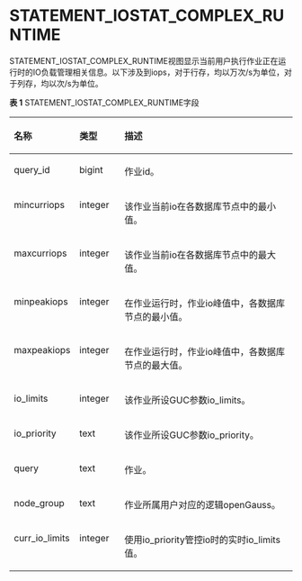 # STATEMENT\_IOSTAT\_COMPLEX\_RUNTIME

STATEMENT\_IOSTAT\_COMPLEX\_RUNTIME视图显示当前用户执行作业正在运行时的IO负载管理相关信息。以下涉及到iops，对于行存，均以万次/s为单位，对于列存，均以次/s为单位。

**表 1**  STATEMENT\_IOSTAT\_COMPLEX\_RUNTIME字段

<a name="zh-cn_topic_0283137703_zh-cn_topic_0237122645_table44251753205113"></a>
<table><thead align="left"><tr id="zh-cn_topic_0283137703_zh-cn_topic_0237122645_row74251253135114"><th class="cellrowborder" valign="top" width="22%" id="mcps1.2.4.1.1"><p id="zh-cn_topic_0283137703_zh-cn_topic_0237122645_zh-cn_topic_0059777813_a54c6f4bf1ef74329935e7c5b3d44c568"><a name="zh-cn_topic_0283137703_zh-cn_topic_0237122645_zh-cn_topic_0059777813_a54c6f4bf1ef74329935e7c5b3d44c568"></a><a name="zh-cn_topic_0283137703_zh-cn_topic_0237122645_zh-cn_topic_0059777813_a54c6f4bf1ef74329935e7c5b3d44c568"></a>名称</p>
</th>
<th class="cellrowborder" valign="top" width="16%" id="mcps1.2.4.1.2"><p id="zh-cn_topic_0283137703_zh-cn_topic_0237122645_p6534121711119"><a name="zh-cn_topic_0283137703_zh-cn_topic_0237122645_p6534121711119"></a><a name="zh-cn_topic_0283137703_zh-cn_topic_0237122645_p6534121711119"></a>类型</p>
</th>
<th class="cellrowborder" valign="top" width="62%" id="mcps1.2.4.1.3"><p id="zh-cn_topic_0283137703_zh-cn_topic_0237122645_p3600141915115"><a name="zh-cn_topic_0283137703_zh-cn_topic_0237122645_p3600141915115"></a><a name="zh-cn_topic_0283137703_zh-cn_topic_0237122645_p3600141915115"></a>描述</p>
</th>
</tr>
</thead>
<tbody><tr id="zh-cn_topic_0283137703_zh-cn_topic_0237122645_row342520531514"><td class="cellrowborder" valign="top" width="22%" headers="mcps1.2.4.1.1 "><p id="zh-cn_topic_0283137703_zh-cn_topic_0237122645_p12493182175917"><a name="zh-cn_topic_0283137703_zh-cn_topic_0237122645_p12493182175917"></a><a name="zh-cn_topic_0283137703_zh-cn_topic_0237122645_p12493182175917"></a>query_id</p>
</td>
<td class="cellrowborder" valign="top" width="16%" headers="mcps1.2.4.1.2 "><p id="zh-cn_topic_0283137703_zh-cn_topic_0237122645_p188712711599"><a name="zh-cn_topic_0283137703_zh-cn_topic_0237122645_p188712711599"></a><a name="zh-cn_topic_0283137703_zh-cn_topic_0237122645_p188712711599"></a>bigint</p>
</td>
<td class="cellrowborder" valign="top" width="62%" headers="mcps1.2.4.1.3 "><p id="zh-cn_topic_0283137703_zh-cn_topic_0237122645_p649734055214"><a name="zh-cn_topic_0283137703_zh-cn_topic_0237122645_p649734055214"></a><a name="zh-cn_topic_0283137703_zh-cn_topic_0237122645_p649734055214"></a>作业id。</p>
</td>
</tr>
<tr id="zh-cn_topic_0283137703_zh-cn_topic_0237122645_row1542575314519"><td class="cellrowborder" valign="top" width="22%" headers="mcps1.2.4.1.1 "><p id="zh-cn_topic_0283137703_zh-cn_topic_0237122645_p105521817165815"><a name="zh-cn_topic_0283137703_zh-cn_topic_0237122645_p105521817165815"></a><a name="zh-cn_topic_0283137703_zh-cn_topic_0237122645_p105521817165815"></a>mincurriops</p>
</td>
<td class="cellrowborder" valign="top" width="16%" headers="mcps1.2.4.1.2 "><p id="zh-cn_topic_0283137703_zh-cn_topic_0237122645_p4284141315919"><a name="zh-cn_topic_0283137703_zh-cn_topic_0237122645_p4284141315919"></a><a name="zh-cn_topic_0283137703_zh-cn_topic_0237122645_p4284141315919"></a>integer</p>
</td>
<td class="cellrowborder" valign="top" width="62%" headers="mcps1.2.4.1.3 "><p id="zh-cn_topic_0283137703_zh-cn_topic_0237122645_p1129655119"><a name="zh-cn_topic_0283137703_zh-cn_topic_0237122645_p1129655119"></a><a name="zh-cn_topic_0283137703_zh-cn_topic_0237122645_p1129655119"></a>该作业当前io在各数据库节点中的最小值。</p>
</td>
</tr>
<tr id="zh-cn_topic_0283137703_zh-cn_topic_0237122645_row1942515385119"><td class="cellrowborder" valign="top" width="22%" headers="mcps1.2.4.1.1 "><p id="zh-cn_topic_0283137703_zh-cn_topic_0237122645_p205811124195817"><a name="zh-cn_topic_0283137703_zh-cn_topic_0237122645_p205811124195817"></a><a name="zh-cn_topic_0283137703_zh-cn_topic_0237122645_p205811124195817"></a>maxcurriops</p>
</td>
<td class="cellrowborder" valign="top" width="16%" headers="mcps1.2.4.1.2 "><p id="zh-cn_topic_0283137703_zh-cn_topic_0237122645_p1497640125210"><a name="zh-cn_topic_0283137703_zh-cn_topic_0237122645_p1497640125210"></a><a name="zh-cn_topic_0283137703_zh-cn_topic_0237122645_p1497640125210"></a>integer</p>
</td>
<td class="cellrowborder" valign="top" width="62%" headers="mcps1.2.4.1.3 "><p id="zh-cn_topic_0283137703_zh-cn_topic_0237122645_p330412591709"><a name="zh-cn_topic_0283137703_zh-cn_topic_0237122645_p330412591709"></a><a name="zh-cn_topic_0283137703_zh-cn_topic_0237122645_p330412591709"></a>该作业当前io在各数据库节点中的最大值。</p>
</td>
</tr>
<tr id="zh-cn_topic_0283137703_zh-cn_topic_0237122645_row7425253165116"><td class="cellrowborder" valign="top" width="22%" headers="mcps1.2.4.1.1 "><p id="zh-cn_topic_0283137703_zh-cn_topic_0237122645_p014123616582"><a name="zh-cn_topic_0283137703_zh-cn_topic_0237122645_p014123616582"></a><a name="zh-cn_topic_0283137703_zh-cn_topic_0237122645_p014123616582"></a>minpeakiops</p>
</td>
<td class="cellrowborder" valign="top" width="16%" headers="mcps1.2.4.1.2 "><p id="zh-cn_topic_0283137703_zh-cn_topic_0237122645_p1955701710595"><a name="zh-cn_topic_0283137703_zh-cn_topic_0237122645_p1955701710595"></a><a name="zh-cn_topic_0283137703_zh-cn_topic_0237122645_p1955701710595"></a>integer</p>
</td>
<td class="cellrowborder" valign="top" width="62%" headers="mcps1.2.4.1.3 "><p id="zh-cn_topic_0283137703_zh-cn_topic_0237122645_p13482355103"><a name="zh-cn_topic_0283137703_zh-cn_topic_0237122645_p13482355103"></a><a name="zh-cn_topic_0283137703_zh-cn_topic_0237122645_p13482355103"></a>在作业运行时，作业io峰值中，各数据库节点的最小值。</p>
</td>
</tr>
<tr id="zh-cn_topic_0283137703_zh-cn_topic_0237122645_row17425145365113"><td class="cellrowborder" valign="top" width="22%" headers="mcps1.2.4.1.1 "><p id="zh-cn_topic_0283137703_zh-cn_topic_0237122645_p51961544205813"><a name="zh-cn_topic_0283137703_zh-cn_topic_0237122645_p51961544205813"></a><a name="zh-cn_topic_0283137703_zh-cn_topic_0237122645_p51961544205813"></a>maxpeakiops</p>
</td>
<td class="cellrowborder" valign="top" width="16%" headers="mcps1.2.4.1.2 "><p id="zh-cn_topic_0283137703_zh-cn_topic_0237122645_p8101719175920"><a name="zh-cn_topic_0283137703_zh-cn_topic_0237122645_p8101719175920"></a><a name="zh-cn_topic_0283137703_zh-cn_topic_0237122645_p8101719175920"></a>integer</p>
</td>
<td class="cellrowborder" valign="top" width="62%" headers="mcps1.2.4.1.3 "><p id="zh-cn_topic_0283137703_zh-cn_topic_0237122645_p01301251804"><a name="zh-cn_topic_0283137703_zh-cn_topic_0237122645_p01301251804"></a><a name="zh-cn_topic_0283137703_zh-cn_topic_0237122645_p01301251804"></a>在作业运行时，作业io峰值中，各数据库节点的最大值。</p>
</td>
</tr>
<tr id="zh-cn_topic_0283137703_zh-cn_topic_0237122645_row1425105316514"><td class="cellrowborder" valign="top" width="22%" headers="mcps1.2.4.1.1 "><p id="zh-cn_topic_0283137703_zh-cn_topic_0237122645_p97950165816"><a name="zh-cn_topic_0283137703_zh-cn_topic_0237122645_p97950165816"></a><a name="zh-cn_topic_0283137703_zh-cn_topic_0237122645_p97950165816"></a>io_limits</p>
</td>
<td class="cellrowborder" valign="top" width="16%" headers="mcps1.2.4.1.2 "><p id="zh-cn_topic_0283137703_zh-cn_topic_0237122645_p204971840175217"><a name="zh-cn_topic_0283137703_zh-cn_topic_0237122645_p204971840175217"></a><a name="zh-cn_topic_0283137703_zh-cn_topic_0237122645_p204971840175217"></a>integer</p>
</td>
<td class="cellrowborder" valign="top" width="62%" headers="mcps1.2.4.1.3 "><p id="zh-cn_topic_0283137703_zh-cn_topic_0237122645_p150516461602"><a name="zh-cn_topic_0283137703_zh-cn_topic_0237122645_p150516461602"></a><a name="zh-cn_topic_0283137703_zh-cn_topic_0237122645_p150516461602"></a>该作业所设GUC参数io_limits。</p>
</td>
</tr>
<tr id="zh-cn_topic_0283137703_zh-cn_topic_0237122645_row742625316512"><td class="cellrowborder" valign="top" width="22%" headers="mcps1.2.4.1.1 "><p id="zh-cn_topic_0283137703_zh-cn_topic_0237122645_p7509655105820"><a name="zh-cn_topic_0283137703_zh-cn_topic_0237122645_p7509655105820"></a><a name="zh-cn_topic_0283137703_zh-cn_topic_0237122645_p7509655105820"></a>io_priority</p>
</td>
<td class="cellrowborder" valign="top" width="16%" headers="mcps1.2.4.1.2 "><p id="zh-cn_topic_0283137703_zh-cn_topic_0237122645_p1698824212593"><a name="zh-cn_topic_0283137703_zh-cn_topic_0237122645_p1698824212593"></a><a name="zh-cn_topic_0283137703_zh-cn_topic_0237122645_p1698824212593"></a>text</p>
</td>
<td class="cellrowborder" valign="top" width="62%" headers="mcps1.2.4.1.3 "><p id="zh-cn_topic_0283137703_zh-cn_topic_0237122645_p4879421203"><a name="zh-cn_topic_0283137703_zh-cn_topic_0237122645_p4879421203"></a><a name="zh-cn_topic_0283137703_zh-cn_topic_0237122645_p4879421203"></a>该作业所设GUC参数io_priority。</p>
</td>
</tr>
<tr id="zh-cn_topic_0283137703_zh-cn_topic_0237122645_row712214118017"><td class="cellrowborder" valign="top" width="22%" headers="mcps1.2.4.1.1 "><p id="zh-cn_topic_0283137703_zh-cn_topic_0237122645_p141231014013"><a name="zh-cn_topic_0283137703_zh-cn_topic_0237122645_p141231014013"></a><a name="zh-cn_topic_0283137703_zh-cn_topic_0237122645_p141231014013"></a>query</p>
</td>
<td class="cellrowborder" valign="top" width="16%" headers="mcps1.2.4.1.2 "><p id="zh-cn_topic_0283137703_zh-cn_topic_0237122645_p812341404"><a name="zh-cn_topic_0283137703_zh-cn_topic_0237122645_p812341404"></a><a name="zh-cn_topic_0283137703_zh-cn_topic_0237122645_p812341404"></a>text</p>
</td>
<td class="cellrowborder" valign="top" width="62%" headers="mcps1.2.4.1.3 "><p id="zh-cn_topic_0283137703_zh-cn_topic_0237122645_p20123312010"><a name="zh-cn_topic_0283137703_zh-cn_topic_0237122645_p20123312010"></a><a name="zh-cn_topic_0283137703_zh-cn_topic_0237122645_p20123312010"></a>作业。</p>
</td>
</tr>
<tr id="zh-cn_topic_0283137703_zh-cn_topic_0237122645_row99511941113518"><td class="cellrowborder" valign="top" width="22%" headers="mcps1.2.4.1.1 "><p id="zh-cn_topic_0283137703_zh-cn_topic_0237122645_p495111417356"><a name="zh-cn_topic_0283137703_zh-cn_topic_0237122645_p495111417356"></a><a name="zh-cn_topic_0283137703_zh-cn_topic_0237122645_p495111417356"></a>node_group</p>
</td>
<td class="cellrowborder" valign="top" width="16%" headers="mcps1.2.4.1.2 "><p id="zh-cn_topic_0283137703_zh-cn_topic_0237122645_p14951134117359"><a name="zh-cn_topic_0283137703_zh-cn_topic_0237122645_p14951134117359"></a><a name="zh-cn_topic_0283137703_zh-cn_topic_0237122645_p14951134117359"></a>text</p>
</td>
<td class="cellrowborder" valign="top" width="62%" headers="mcps1.2.4.1.3 "><p id="zh-cn_topic_0283137703_zh-cn_topic_0237122645_p14951241113511"><a name="zh-cn_topic_0283137703_zh-cn_topic_0237122645_p14951241113511"></a><a name="zh-cn_topic_0283137703_zh-cn_topic_0237122645_p14951241113511"></a>作业所属用户对应的逻辑<span id="text179123126198"><a name="text179123126198"></a><a name="text179123126198"></a>openGauss</span>。</p>
</td>
</tr>
<tr id="row1596263215916"><td class="cellrowborder" valign="top" width="22%" headers="mcps1.2.4.1.1 "><p id="p1496293235913"><a name="p1496293235913"></a><a name="p1496293235913"></a>curr_io_limits</p>
</td>
<td class="cellrowborder" valign="top" width="16%" headers="mcps1.2.4.1.2 "><p id="p18962113235912"><a name="p18962113235912"></a><a name="p18962113235912"></a>integer</p>
</td>
<td class="cellrowborder" valign="top" width="62%" headers="mcps1.2.4.1.3 "><p id="p996219329599"><a name="p996219329599"></a><a name="p996219329599"></a>使用io_priority管控io时的实时io_limits值。</p>
</td>
</tr>
</tbody>
</table>

